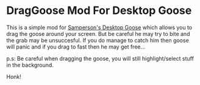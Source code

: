 # DragGoose Mod For Desktop Goose
This is a simple mod for [Samperson's Desktop Goose](https://samperson.itch.io/desktop-goose) which allows you to drag the goose around your screen. But be careful he may try to bite and the grab may be unsuccesful. If you do manage to catch him then goose will panic and if you drag to fast then he may get free...

p.s: Be careful when dragging the goose, you will still highlight/select stuff in the background. 

Honk!
